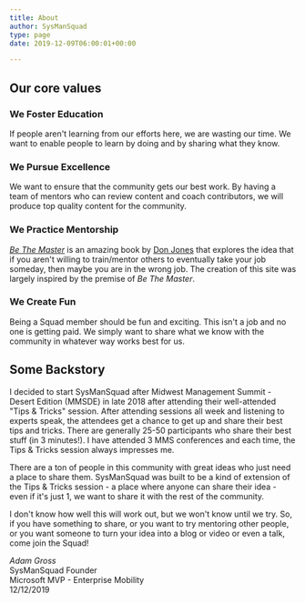 ```yaml
---
title: About
author: SysManSquad
type: page
date: 2019-12-09T06:00:01+00:00

---
```

## Our core values

### We Foster Education

If people aren't learning from our efforts here, we are wasting our time. We want to enable people to learn by doing and by sharing what they know.

### We Pursue Excellence

We want to ensure that the community gets our best work. By having a team of mentors who can review content and coach contributors, we will produce top quality content for the community.

### We Practice Mentorship
_[Be The Master](https://bethemaster.com/the-book/)_ is an amazing book by [Don Jones](https://twitter.com/concentrateddon) that explores the idea that if you aren't willing to train/mentor others to eventually take your job someday, then maybe you are in the wrong job. The creation of this site was largely inspired by the premise of _Be The Master_.
### We Create Fun

Being a Squad member should be fun and exciting. This isn't a job and no one is getting paid. We simply want to share what we know with the community in whatever way works best for us.

## Some Backstory

I decided to start SysManSquad after Midwest Management Summit - Desert Edition (MMSDE) in late 2018 after attending their well-attended "Tips & Tricks" session. After attending sessions all week and listening to experts speak, the attendees get a chance to get up and share their best tips and tricks. There are generally 25-50 participants who share their best stuff (in 3 minutes!). I have attended 3 MMS conferences and each time, the Tips & Tricks session always impresses me.

There are a ton of people in this community with great ideas who just need a place to share them. SysManSquad was built to be a kind of extension of the Tips & Tricks session - a place where anyone can share their idea - even if it's just 1, we want to share it with the rest of the community.

I don't know how well this will work out, but we won't know until we try. So, if you have something to share, or you want to try mentoring other people, or you want someone to turn your idea into a blog or video or even a talk, come join the Squad!

_Adam Gross_  
SysManSquad Founder  
Microsoft MVP - Enterprise Mobility  
12/12/2019  
